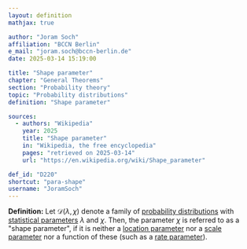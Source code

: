 ```yaml
---
layout: definition
mathjax: true

author: "Joram Soch"
affiliation: "BCCN Berlin"
e_mail: "joram.soch@bccn-berlin.de"
date: 2025-03-14 15:19:00

title: "Shape parameter"
chapter: "General Theorems"
section: "Probability theory"
topic: "Probability distributions"
definition: "Shape parameter"

sources:
  - authors: "Wikipedia"
    year: 2025
    title: "Shape parameter"
    in: "Wikipedia, the free encyclopedia"
    pages: "retrieved on 2025-03-14"
    url: "https://en.wikipedia.org/wiki/Shape_parameter"

def_id: "D220"
shortcut: "para-shape"
username: "JoramSoch"
---
```



**Definition:** Let $\mathcal{D}(\lambda, \chi)$ denote a family of [probability distributions](/D/dist) with [statistical parameters](/D/para) $\lambda$ and $\chi$. Then, the parameter $\chi$ is referred to as a "shape parameter", if it is neither a [location parameter](/D/para-loc) nor a [scale parameter](/D/para-scal) nor a function of these (such as a [rate parameter](/D/para-rat)).